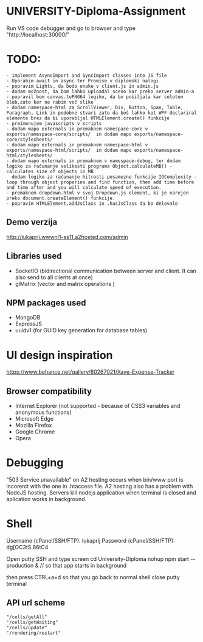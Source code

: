 # UNIVERSITY-Diploma-Assignment

Run VS code debugger and go to browser and type "http://localhost:30000/"



# TODO:
	- implement AsyncImport and SyncImport classes into JS file
	- Uporabim await in async ter Promise v diplomski nalogi
	- popravim Lights, da bodo enake v client.js in admin.js
	- dodam možnost, da bom lahko uploadal sceno kar preko server admin-a
	- popravil bom canvas.toPNG64 logiko, da bo pošiljala kar celoten blob,zato ker ne rabim več slike
	- dodam namespace-html za ScrollViewer, Div, Button, Span, Table, Paragraph, Link in podobne stvari zato da boš lahko kot WPF declariral elemente brez da bi uporabljal HTMLElement.create() funkcije
	- preimenujem javascripts v scripts
	- dodam mapo externals in premaknem namespace-core v exports/namespace-core/scripts/  in dodam mapo exports/namespace-core/stylesheets/
	- dodam mapo externals in premaknem namespace-html v exports/namespace-html/scripts/  in dodam mapo exports/namespace-html/stylesheets/
	- dodam mapo externals in premaknem v namespace-debug, ter dodam logiko za računanje velikosti programa Object.calculateMB() - calculates size of objects in MB
	  dodam logiko za računanje hitrosti posamezne funkcije IOComplexity - loop through object properies and find function, then add time before and time after and you will calculate speed of execution.
	- premaknem dropdown.html v svoj Dropdown.js element, ki je narejen preko document.createElement() funkcije.
	- popravim HTMLElement.addJsClass in .hasJsClass da bo delovalo


## Demo verzija
http://lukaprij.wwwnl1-ss11.a2hosted.com/admin

## Libraries used
- SocketIO (bidirectional communication between server and client. It can also send to all clients at once)
- glMatrix (vector and matrix operations )

## NPM packages used
- MongoDB
- ExpressJS
- uuidv1 (for GUID key generation for database tables)

# UI design inspiration
https://www.behance.net/gallery/80267021/Xave-Expense-Tracker


## Browser compatibility
- Internet Explorer (not supported - because of CSS3 variables and anonymous functions)
- Microsoft Edge
- Mozilla Firefox
- Google Chrome
- Opera


# Debugging
"503 Service unavailable" on A2 hosting occurs when bin/www port is incorerct with the one in .htaccess file. 
A2 hosting also has a problem with NodeJS hosting. Servers kill nodejs application when terminal is closed and aplication works in background.

# Shell
Username (cPanel/SSH/FTP):  lukaprij
Password (cPanel/SSH/FTP):  dg[OC3tS.86tC4

Open putty SSH and type
screen
cd University-Diploma
nohup npm start --production &     // so that app starts in background

then press CTRL+a+d so that you go back to normal shell
close putty terminal


## API url scheme
	"/cells/getAll"
	"/cells/getWaiting"
	"/cells/update"
	"/rendering/restart"